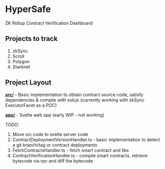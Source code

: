 # HyperSafe

ZK Rollup Contract Verification Dashboard

## Projects to track

1. zkSync
2. Scroll
3. Polygon
4. Starknet

## Project Layout

**[src/](./src)** - Basic implementation to obtain contract source code, satisfy dependencies & compile with solcjs (currently working with zkSync ExecutorFacet as a POC)

**[app/](./app)** - Svelte web app (early WIP - not working)

_TODO:_

1. Move src code to svelte server code
2. ContractDeploymentVersionHandler.ts - basic implementation to detect a git branch/tag or contract deployments
3. FetchContractsHandler.ts - fetch smart contract and libs
4. ContractVerificationHandler.ts - compile smart contracts, retrieve bytecode via rpc and diff the bytecode
